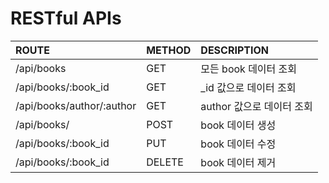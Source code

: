 # RESTful APIs
 
| ROUTE                     | METHOD |DESCRIPTION            |
|:--------------------------|:-------|:----------------------|
| /api/books                | GET    | 모든 book 데이터 조회     |
| /api/books/:book_id       | GET    | _id 값으로 데이터 조회     |
| /api/books/author/:author | GET    | author 값으로 데이터 조회  |
| /api/books/               | POST   | book 데이터 생성  |
| /api/books/:book_id       | PUT    | book 데이터 수정  |
| /api/books/:book_id       | DELETE | book 데이터 제거  |